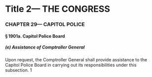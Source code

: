 
# Title 2— THE CONGRESS
### CHAPTER 29— CAPITOL POLICE
#### § 1901a. Capitol Police Board
##### (e) Assistance of Comptroller General

Upon request, the Comptroller General shall provide assistance to the Capitol Police Board in carrying out its responsibilities under this subsection. 1
